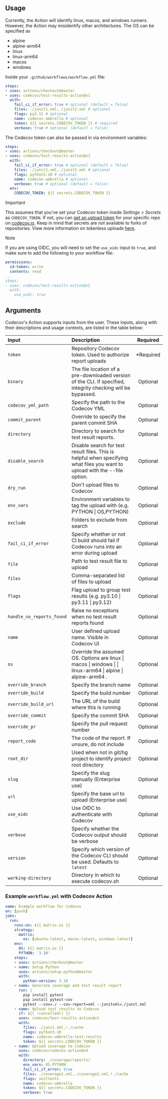## Usage

Currently, the Action will identify linux, macos, and windows runners. However, the Action may misidentify other architectures. The OS can be specified as
- alpine
- alpine-arm64
- linux
- linux-arm64
- macos
- windows

Inside your `.github/workflows/workflow.yml` file:

```yaml
steps:
- uses: actions/checkout@master
- uses: codecov/test-results-action@v1
  with:
    fail_ci_if_error: true # optional (default = false)
    files: ./junit1.xml,./junit2.xml # optional
    flags: py3.11 # optional
    name: codecov-umbrella # optional
    token: ${{ secrets.CODECOV_TOKEN }} # required
    verbose: true # optional (default = false)
```

The Codecov token can also be passed in via environment variables:

```yaml
steps:
- uses: actions/checkout@master
- uses: codecov/test-results-action@v1
  with:
    fail_ci_if_error: true # optional (default = false)
    files: ./junit1.xml,./junit2.xml # optional
    flags: python3.10 # optional
    name: codecov-umbrella # optional
    verbose: true # optional (default = false)
  env:
    CODECOV_TOKEN: ${{ secrets.CODECOV_TOKEN }}
```
> [!IMPORTANT]
> This assumes that you've set your Codecov token inside *Settings > Secrets* as `CODECOV_TOKEN`. If not, you can [get an upload token](https://docs.codecov.io/docs/frequently-asked-questions#section-where-is-the-repository-upload-token-found-) for your specific repo on [codecov.io](https://www.codecov.io).
> Keep in mind that secrets are *not* available to forks of repositories.
> View more information on tokenless uploads [here](https://docs.codecov.com/docs/codecov-tokens#uploading-without-a-token).

> [!NOTE]
> If you are using OIDC, you will need to set the `use_oidc` input to `true`, and make sure to add the following to your workflow file:
>  ```yaml
>  permissions:
>    id-token: write
>    contents: read
>  ...
>  steps:
>  - uses: codecov/test-results-action@v1
>    with:
>      use_oidc: true
>  ```

## Arguments

Codecov's Action supports inputs from the user. These inputs, along with their descriptions and usage contexts, are listed in the table below:

| Input  | Description | Required |
| :---       |     :---     |    :---:   |
| `token` | Repository Codecov token. Used to authorize report uploads | *Required
| `binary` | The file location of a pre-downloaded version of the CLI. If specified, integrity checking will be bypassed. | Optional
| `codecov_yml_path` | Specify the path to the Codecov YML | Optional
| `commit_parent` | Override to specify the parent commit SHA | Optional
| `directory` | Directory to search for test result reports. | Optional
| `disable_search` | Disable search for test result files. This is helpful when specifying what files you want to upload with the --file option. | Optional
| `dry_run` | Don't upload files to Codecov | Optional
| `env_vars` | Environment variables to tag the upload with (e.g. PYTHON \| OS,PYTHON) | Optional
| `exclude` | Folders to exclude from search | Optional
| `fail_ci_if_error` | Specify whether or not CI build should fail if Codecov runs into an error during upload | Optional
| `file` | Path to test result file to upload | Optional
| `files` | Comma-separated list of files to upload | Optional
| `flags` | Flag upload to group test results (e.g. py3.10 \| py3.11 \| py3.12) | Optional
| `handle_no_reports_found` | Raise no exceptions when no test result reports found | Optional
| `name` | User defined upload name. Visible in Codecov UI | Optional
| `os` | Override the assumed OS. Options are linux \| macos \| windows \| \| linux-arm64 \| alpine \| alpine-arm64 . | Optional
| `override_branch` | Specify the branch name | Optional
| `override_build` | Specify the build number | Optional
| `override_build_url` | The URL of the build where this is running | Optional
| `override_commit` | Specify the commit SHA | Optional
| `override_pr` | Specify the pull request number | Optional
| `report_code` | The code of the report. If unsure, do not include | Optional
| `root_dir` | Used when not in git/hg project to identify project root directory | Optional
| `slug` | Specify the slug manually (Enterprise use) | Optional
| `url` | Specify the base url to upload (Enterprise use) | Optional
| `use_oidc` | Use OIDC to authenticate with Codecov | Optional
| `verbose` | Specify whether the Codecov output should be verbose | Optional
| `version` | Specify which version of the Codecov CLI should be used. Defaults to `latest` | Optional
| `working-directory` | Directory in which to execute codecov.sh | Optional

### Example `workflow.yml` with Codecov Action

```yaml
name: Example workflow for Codecov
on: [push]
jobs:
  run:
    runs-on: ${{ matrix.os }}
    strategy:
      matrix:
        os: [ubuntu-latest, macos-latest, windows-latest]
    env:
      OS: ${{ matrix.os }}
      PYTHON: '3.10'
    steps:
    - uses: actions/checkout@master
    - name: Setup Python
      uses: actions/setup-python@master
      with:
        python-version: 3.10
    - name: Generate coverage and test result report
      run: |
        pip install pytest
        pip install pytest-cov
        pytest --cov=./ --cov-report=xml --junitxml=./junit.xml
    - name: Upload test results to Codecov
      if: ${{ !cancelled() }}
      uses: codecov/test-results-action@v1
      with:
        files: ./junit.xml,!./cache
        flags: python3.10
        name: codecov-umbrella-test-results
        token: ${{ secrets.CODECOV_TOKEN }}
    - name: Upload coverage to Codecov
      uses: codecov/codecov-action@v4
      with:
        directory: ./coverage/reports/
        env_vars: OS,PYTHON
        fail_ci_if_error: true
        files: ./coverage1.xml,./coverage2.xml,!./cache
        flags: unittests
        name: codecov-umbrella
        token: ${{ secrets.CODECOV_TOKEN }}
        verbose: true
```
